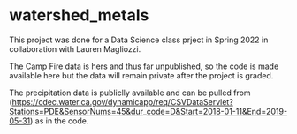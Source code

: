 # watershed_metals

This project was done for a Data Science class prject in Spring 2022 in collaboration with Lauren Magliozzi. 

The Camp Fire data is hers and thus far unpublished, so the code is made available here but the data will remain private after the project is graded. 

The precipitation data is publiclly available and can be pulled from (https://cdec.water.ca.gov/dynamicapp/req/CSVDataServlet?Stations=PDE&SensorNums=45&dur_code=D&Start=2018-01-11&End=2019-05-31) as in the code. 
